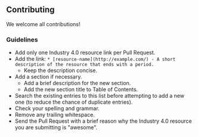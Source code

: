 ## Contributing

We welcome all contributions!

### Guidelines

* Add only one Industry 4.0 resource link per Pull Request.
* Add the link: `* [resource-name](http://example.com/) - A short description of the resource that ends with a period.`
    * Keep the description concise.
* Add a section if necessary.
    * Add a brief description for the new section.
    * Add the new section title to Table of Contents.
* Search the existing entries to this list before attempting to add a new one (to reduce the chance of duplicate entries).
* Check your spelling and grammar.
* Remove any trailing whitespace.
* Send the Pull Request with a brief reason why the Industry 4.0 resource you are submitting is "awesome".
